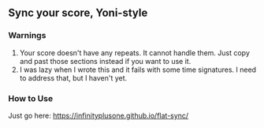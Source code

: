 ## Sync your score, Yoni-style

### Warnings

1. Your score doesn't have any repeats. It cannot handle them. Just copy and past those sections instead if you want to use it.
2. I was lazy when I wrote this and it fails with some time signatures. I need to address that, but I haven't yet. 

### How to Use

Just go here: https://infinityplusone.github.io/flat-sync/

